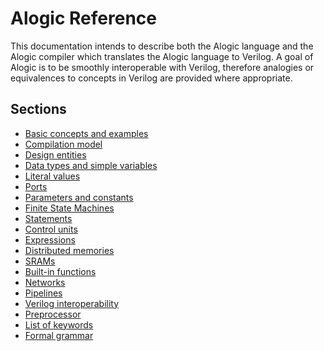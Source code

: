 # Alogic Reference

This documentation intends to describe both the Alogic language and the Alogic
compiler which translates the Alogic language to Verilog. A goal of Alogic is to
be smoothly interoperable with Verilog, therefore analogies or equivalences to
concepts in Verilog are provided where appropriate.

## Sections

- [Basic concepts and examples](concepts.md)
- [Compilation model](compilation.md)
- [Design entities](entities.md)
- [Data types and simple variables](types.md)
- [Literal values](literals.md)
- [Ports](ports.md)
- [Parameters and constants](params.md)
- [Finite State Machines](fsms.md)
- [Statements](statements.md)
- [Control units](control.md)
- [Expressions]()
- [Distributed memories](memories.md)
- [SRAMs](srams.md)
- [Built-in functions](builtins.md)
- [Networks](networks.md)
- [Pipelines](pipelines.md)
- [Verilog interoperability](interop.md)
- [Preprocessor]()
- [List of keywords](../src/main/antlr4/AlogicLexer.g4#L133)
- [Formal grammar](../src/main/antlr4/AlogicParser.g4#L27)
